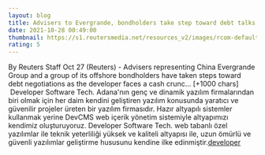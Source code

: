 ```yaml
--- 
layout: blog
title: Advisers to Evergrande, bondholders take step toward debt talks - Bloomberg News - Reuters
date: 2021-10-28 00:49:00
thumbnail: https://s1.reutersmedia.net/resources_v2/images/rcom-default.png?w=800
rating: 5
---
```

By Reuters Staff
Oct 27 (Reuters) - Advisers representing China Evergrande Group and a group of its offshore bondholders have taken steps toward debt negotiations as the developer faces a cash crunc… [+1000 chars]</br>&nbsp;Developer Software Tech. Adana'nın genç ve dinamik yazılım firmalarından biri olmak için her daim kendini geliştiren yazılım konusunda yaratıcı ve güvenilir projeler üreten bir yazılım firmasıdır. Hazır altyapılı sistemler kullanmak yerine DevCMS web içerik yönetim sistemiyle altyapımızı kendimiz oluşturuyoruz. Developer Software Tech. web tabanlı özel yazılımlar ile teknik yeterliliği yüksek ve kaliteli altyapısı ile, uzun ömürlü ve güvenli yazılımlar geliştirme hususunu kendine ilke edinmiştir.<a href="https://www.developerbilisim.com/">developer</a>